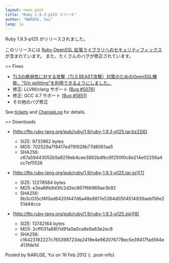 ```yaml
---
layout: news_post
title: "Ruby 1.9.3-p125 リリース"
author: "NARUSE, Yui"
lang: ja
---
```


Ruby 1.9.3-p125 がリリースされました。

このリリースには [Ruby OpenSSL 拡張ライブラリへのセキュリティフィックス][1] が含まれています。
また、たくさんのバグが修正されています。

== Fixes

* [TLSの脆弱性に対する攻撃（TLS BEAST攻撃）対策のためのOpenSSL機 能、\"0/n
  splitting\"を利用できるようにしました。][1]
* 修正: LLVM/clang サポート [\[Bug #5076\]][2]
* 修正: GCC 4.7 サポート [\[Bug #5851\]][3]
* その他のバグ修正

See [tickets][4] and [ChangeLog][5] for details.

== Downloads

* [http://ftp.ruby-lang.org/pub/ruby/1.9/ruby-1.9.3-p125.tar.bz2][6]

  * SIZE: 9733962 bytes
  * MD5: 702529a7f8417ed79f628b77d8061aa5
  * SHA256:
    c67a59443052b5a9219eb4cee3892bdfbc6f250f0c8e214e02256a4cc7ef5526

* [http://ftp.ruby-lang.org/pub/ruby/1.9/ruby-1.9.3-p125.tar.gz][7]

  * SIZE: 12278584 bytes
  * MD5: e3ea86b9d3fc2d3ec867f66969ae3b92
  * SHA256:
    8b3c035cf4f0ad6420f447d6a48e8817e5384d0504514939aeb156e251d44cce

* [http://ftp.ruby-lang.org/pub/ruby/1.9/ruby-1.9.3-p125.zip][8]

  * SIZE: 13742164 bytes
  * MD5: 2cff031a8801d91a0a0ca8e9a83e2ec8
  * SHA256:
    c16423182227c765398723da2419e4e962076778ec5e39417fad564e413fde1d

Posted by NARUSE, Yui on 16 Feb 2012
{: .post-info}



[1]: http://www.ruby-lang.org/en/news/2012/02/16/security-fix-for-ruby-openssl-module-allow-0n-splitting-as-a-prevention-for-the-tls-beast-attack-/ 
[2]: https://bugs.ruby-lang.org/issues/show/5076 
[3]: https://bugs.ruby-lang.org/issues/show/5851 
[4]: https://bugs.ruby-lang.org/projects/ruby-193/issues?set_filter=1&amp;status_id=5 
[5]: http://svn.ruby-lang.org/repos/ruby/tags/v1_9_3_125/ChangeLog 
[6]: http://ftp.ruby-lang.org/pub/ruby/1.9/ruby-1.9.3-p125.tar.bz2 
[7]: http://ftp.ruby-lang.org/pub/ruby/1.9/ruby-1.9.3-p125.tar.gz 
[8]: http://ftp.ruby-lang.org/pub/ruby/1.9/ruby-1.9.3-p125.zip 
